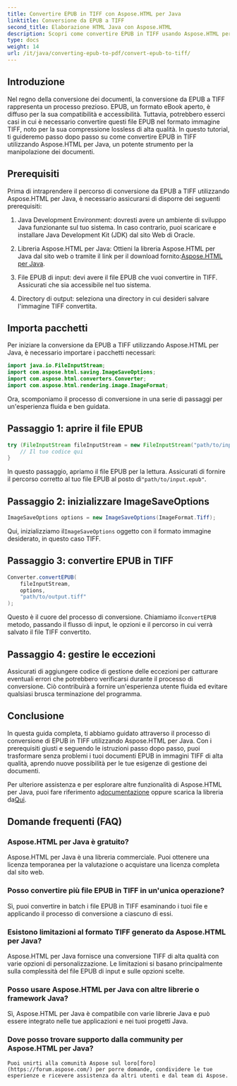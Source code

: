 ```yaml
---
title: Convertire EPUB in TIFF con Aspose.HTML per Java
linktitle: Conversione da EPUB a TIFF
second_title: Elaborazione HTML Java con Aspose.HTML
description: Scopri come convertire EPUB in TIFF usando Aspose.HTML per Java. Segui la nostra guida passo passo per una conversione di documenti di alta qualità.
type: docs
weight: 14
url: /it/java/converting-epub-to-pdf/convert-epub-to-tiff/
---
```


## Introduzione

Nel regno della conversione dei documenti, la conversione da EPUB a TIFF rappresenta un processo prezioso. EPUB, un formato eBook aperto, è diffuso per la sua compatibilità e accessibilità. Tuttavia, potrebbero esserci casi in cui è necessario convertire questi file EPUB nel formato immagine TIFF, noto per la sua compressione lossless di alta qualità. In questo tutorial, ti guideremo passo dopo passo su come convertire EPUB in TIFF utilizzando Aspose.HTML per Java, un potente strumento per la manipolazione dei documenti.

## Prerequisiti

Prima di intraprendere il percorso di conversione da EPUB a TIFF utilizzando Aspose.HTML per Java, è necessario assicurarsi di disporre dei seguenti prerequisiti:

1. Java Development Environment: dovresti avere un ambiente di sviluppo Java funzionante sul tuo sistema. In caso contrario, puoi scaricare e installare Java Development Kit (JDK) dal sito Web di Oracle.

2.  Libreria Aspose.HTML per Java: Ottieni la libreria Aspose.HTML per Java dal sito web o tramite il link per il download fornito:[Aspose.HTML per Java](https://releases.aspose.com/html/java/).

3. File EPUB di input: devi avere il file EPUB che vuoi convertire in TIFF. Assicurati che sia accessibile nel tuo sistema.

4. Directory di output: seleziona una directory in cui desideri salvare l'immagine TIFF convertita.

## Importa pacchetti

Per iniziare la conversione da EPUB a TIFF utilizzando Aspose.HTML per Java, è necessario importare i pacchetti necessari:

```java
import java.io.FileInputStream;
import com.aspose.html.saving.ImageSaveOptions;
import com.aspose.html.converters.Converter;
import com.aspose.html.rendering.image.ImageFormat;
```

Ora, scomponiamo il processo di conversione in una serie di passaggi per un'esperienza fluida e ben guidata.


## Passaggio 1: aprire il file EPUB

```java
try (FileInputStream fileInputStream = new FileInputStream("path/to/input.epub")) {
    // Il tuo codice qui
}
```

In questo passaggio, apriamo il file EPUB per la lettura. Assicurati di fornire il percorso corretto al tuo file EPUB al posto di`"path/to/input.epub"`.

## Passaggio 2: inizializzare ImageSaveOptions

```java
ImageSaveOptions options = new ImageSaveOptions(ImageFormat.Tiff);
```

 Qui, inizializziamo il`ImageSaveOptions` oggetto con il formato immagine desiderato, in questo caso TIFF.

## Passaggio 3: convertire EPUB in TIFF

```java
Converter.convertEPUB(
    fileInputStream,
    options,
    "path/to/output.tiff"
);
```

 Questo è il cuore del processo di conversione. Chiamiamo il`convertEPUB` metodo, passando il flusso di input, le opzioni e il percorso in cui verrà salvato il file TIFF convertito.

## Passaggio 4: gestire le eccezioni

Assicurati di aggiungere codice di gestione delle eccezioni per catturare eventuali errori che potrebbero verificarsi durante il processo di conversione. Ciò contribuirà a fornire un'esperienza utente fluida ed evitare qualsiasi brusca terminazione del programma.

## Conclusione

In questa guida completa, ti abbiamo guidato attraverso il processo di conversione di EPUB in TIFF utilizzando Aspose.HTML per Java. Con i prerequisiti giusti e seguendo le istruzioni passo dopo passo, puoi trasformare senza problemi i tuoi documenti EPUB in immagini TIFF di alta qualità, aprendo nuove possibilità per le tue esigenze di gestione dei documenti.

Per ulteriore assistenza e per esplorare altre funzionalità di Aspose.HTML per Java, puoi fare riferimento a[documentazione](https://reference.aspose.com/html/java/) oppure scarica la libreria da[Qui](https://releases.aspose.com/html/java/).

## Domande frequenti (FAQ)

### Aspose.HTML per Java è gratuito?
   Aspose.HTML per Java è una libreria commerciale. Puoi ottenere una licenza temporanea per la valutazione o acquistare una licenza completa dal sito web.

### Posso convertire più file EPUB in TIFF in un'unica operazione?
   Sì, puoi convertire in batch i file EPUB in TIFF esaminando i tuoi file e applicando il processo di conversione a ciascuno di essi.

### Esistono limitazioni al formato TIFF generato da Aspose.HTML per Java?
   Aspose.HTML per Java fornisce una conversione TIFF di alta qualità con varie opzioni di personalizzazione. Le limitazioni si basano principalmente sulla complessità del file EPUB di input e sulle opzioni scelte.

### Posso usare Aspose.HTML per Java con altre librerie o framework Java?
   Sì, Aspose.HTML per Java è compatibile con varie librerie Java e può essere integrato nelle tue applicazioni e nei tuoi progetti Java.

### Dove posso trovare supporto dalla community per Aspose.HTML per Java?
    Puoi unirti alla comunità Aspose sul loro[foro](https://forum.aspose.com/) per porre domande, condividere le tue esperienze e ricevere assistenza da altri utenti e dal team di Aspose.
